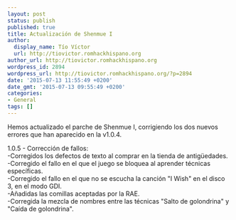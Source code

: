 ```yaml
---
layout: post
status: publish
published: true
title: Actualización de Shenmue I
author:
  display_name: Tío Víctor
  url: http://tiovictor.romhackhispano.org
author_url: http://tiovictor.romhackhispano.org
wordpress_id: 2894
wordpress_url: http://tiovictor.romhackhispano.org/?p=2894
date: '2015-07-13 11:55:49 +0200'
date_gmt: '2015-07-13 09:55:49 +0200'
categories:
- General
tags: []
---
```

Hemos actualizado el parche de Shenmue I, corrigiendo los dos nuevos errores que han aparecido 
en la v1.0.4.

1.0.5 - Corrección de fallos:  
-Corregidos los defectos de texto al comprar en la tienda de antigüedades.  
-Corregido el fallo en el que el juego se bloquea al aprender técnicas específicas.  
-Corregido el fallo en el que no se escucha la canción "I Wish" en el disco 3, en el modo GDI.  
-Añadidas las comillas aceptadas por la RAE.  
-Corregida la mezcla de nombres entre las técnicas "Salto de golondrina" y "Caída de golondrina".  
